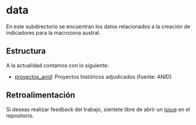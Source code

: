 # data

En este subdirectorio se encuentran los datos relacionados a la creación de indicadores para la macrozona austral.

## Estructura

A la actualidad contamos con lo siguiente:

-  [proyectos_anid](proyectos_anid): Proyectos históricos adjudicados (fuente: ANID)

## Retroalimentación

Si deseas realizar feedback del trabajo, sientete libre de abrir un [issue](https://github.com/matcasti/pasantiaANID/issues) en el repositorio.
